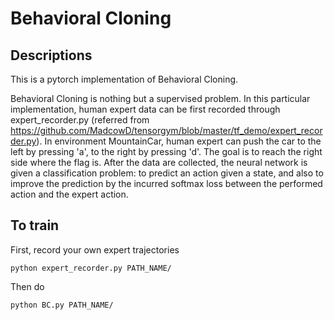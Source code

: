 # Behavioral Cloning

## Descriptions
This is a pytorch implementation of Behavioral Cloning.

Behavioral Cloning is nothing but a supervised problem. In this particular implementation, human expert data can be first recorded through expert_recorder.py (referred from https://github.com/MadcowD/tensorgym/blob/master/tf_demo/expert_recorder.py). In environment MountainCar, human expert can push the car to the left by pressing 'a', to the right by pressing 'd'. The goal is to reach the right side where the flag is. After the data are collected, the neural network is given a classification problem: to predict an action given a state, and also to improve the prediction by the incurred softmax loss between the performed action and the expert action.

## To train
First, record your own expert trajectories
```bath
python expert_recorder.py PATH_NAME/
```
Then do
```bath
python BC.py PATH_NAME/
```

